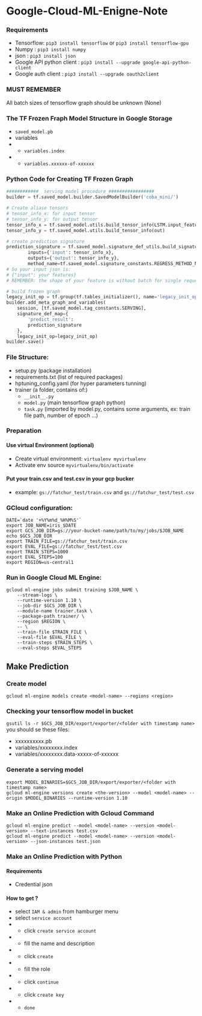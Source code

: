 # Google-Cloud-ML-Enigne-Note

### Requirements
- Tensorflow: `pip3 install tensorflow` or `pip3 install tensorflow-gpu`
- Numpy : `pip3 install numpy`
- json  : `pip3 install json`
- Google API python client : `pip3 install --upgrade google-api-python-client`
- Google auth client : `pip3 install --upgrade oauth2client`

### MUST REMEMBER
All batch sizes of tensorflow graph should be unknown (None) 

### The TF Frozen Fraph Model Structure in Google Storage
- `saved_model.pb`
- variables
-   - `variables.index`
-   - `variables.xxxxxx-of-xxxxxx`

### Python Code for Creating TF Frozen Graph 
```python
############  serving model procedure #################
builder = tf.saved_model.builder.SavedModelBuilder('coba_mini/')

# Create aliase tensors
# tensor_info_x: for input tensor
# tensor_info_y: for output tensor
tensor_info_x = tf.saved_model.utils.build_tensor_info(LSTM.input_feature_placeholder)
tensor_info_y = tf.saved_model.utils.build_tensor_info(out)

# create prediction signature
prediction_signature = tf.saved_model.signature_def_utils.build_signature_def(
        inputs={'input': tensor_info_x},
        outputs={'output': tensor_info_y},
        method_name=tf.saved_model.signature_constants.REGRESS_METHOD_NAME)
# So your input json is:
# {"input": your features}
# REMEMBER: the shape of your feature is without batch for single request

# build frozen graph
legacy_init_op = tf.group(tf.tables_initializer(), name='legacy_init_op')
builder.add_meta_graph_and_variables(
    session, [tf.saved_model.tag_constants.SERVING],
    signature_def_map={
        'predict_result':
        prediction_signature
    },
    legacy_init_op=legacy_init_op)
builder.save()
```

### File Structure:
- setup.py             (package installation)
- requirements.txt     (list of required packages)
- hptuning_config.yaml (for hyper parameters tunning)
- trainer (a folder, contains of:)
    - `__init__.py`
    - `model.py` (main tensorflow graph python)
    - `task.py` (imported by model.py, contains some arguments, ex: train file path, number of epoch ...)


### Preparation
#### Use virtual Environment (optional)
- Create virtual environment: `virtualenv myvirtualenv`
- Activate env source `myvirtualenv/bin/activate`

#### Put your train.csv and test.csv in your gcp bucker
- example: `gs://fatchur_test/train.csv` and `gs://fatchur_test/test.csv`

### GCloud configuration:
```
DATE=`date '+%Y%m%d_%H%M%S'`
export JOB_NAME=iris_$DATE
export GCS_JOB_DIR=gs://your-bucket-name/path/to/my/jobs/$JOB_NAME
echo $GCS_JOB_DIR
export TRAIN_FILE=gs://fatchur_test/train.csv
export EVAL_FILE=gs://fatchur_test/test.csv
export TRAIN_STEPS=1000
export EVAL_STEPS=100
export REGION=us-central1
```


### Run in Google Cloud ML Engine:
```
gcloud ml-engine jobs submit training $JOB_NAME \
    --stream-logs \
    --runtime-version 1.10 \
    --job-dir $GCS_JOB_DIR \
    --module-name trainer.task \
    --package-path trainer/ \
    --region $REGION \
    -- \
    --train-file $TRAIN_FILE \
    --eval-file $EVAL_FILE \
    --train-steps $TRAIN_STEPS \
    --eval-steps $EVAL_STEPS
```


## Make Prediction
### Create model
`gcloud ml-engine models create <model-name> --regions <region>`

### Checking your tensorflow model in bucket
`gsutil ls -r $GCS_JOB_DIR/export/exporter/<folder with timestamp name>`
you should se these files:
- xxxxxxxxxx.pb
- variables/xxxxxxxx.index
- variables/xxxxxxxx.data-xxxxx-of-xxxxxx

### Generate a serving model
`export MODEL_BINARIES=$GCS_JOB_DIR/export/exporter/<folder with timestamp name>` <br>
`gcloud ml-engine versions create <the-version> --model <model-name> --origin $MODEL_BINARIES --runtime-version 1.10` 


### Make an Online Prediction with Gcloud Command
`gcloud ml-engine predict --model <model-name> --version <model-version> --text-instances test.csv` <br>
`gcloud ml-engine predict --model <model-name> --version <model-version> --json-instances test.json`

### Make an Online Prediction with Python
#### Requirements
- Credential json
#### How to get ?
- select `IAM & admin` from hamburger menu
- select `service account`
-   -   click `create service account`
-   -   fill the name and description
-   -   click `create`
-   -   fill the role
-   -   click `continue`
-   -   click `create key`
-   -   `done`
